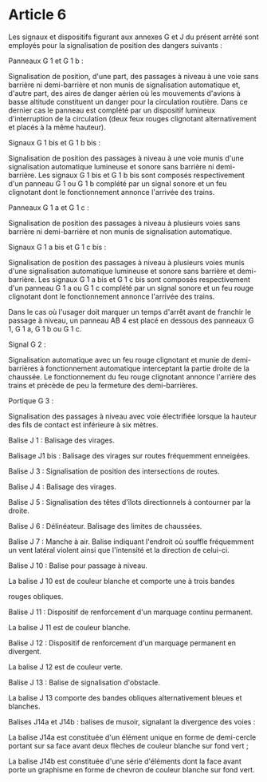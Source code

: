 # Article 6

Les signaux et dispositifs figurant aux annexes G et J du présent arrêté sont employés pour la signalisation de position des dangers suivants :

Panneaux G 1 et G 1 b :

Signalisation de position, d'une part, des passages à niveau à une voie sans barrière ni demi-barrière et non munis de signalisation automatique et, d'autre part, des aires de danger aérien où les mouvements d'avions à basse altitude constituent un danger pour la circulation routière. Dans ce dernier cas le panneau est complété par un dispositif lumineux d'interruption de la circulation (deux feux rouges clignotant alternativement et placés à la même hauteur).

Signaux G 1 bis et G 1 b bis :

Signalisation de position des passages à niveau à une voie munis d'une signalisation automatique lumineuse et sonore sans barrière ni demi-barrière. Les signaux G 1 bis et G 1 b bis sont composés respectivement d'un panneau G 1 ou G 1 b complété par un signal sonore et un feu clignotant dont le fonctionnement annonce l'arrivée des trains.

Panneaux G 1 a et G 1 c :

Signalisation de position des passages à niveau à plusieurs voies sans barrière ni demi-barrière et non munis de signalisation automatique.

Signaux G 1 a bis et G 1 c bis :

Signalisation de position des passages à niveau à plusieurs voies munis d'une signalisation automatique lumineuse et sonore sans barrière et demi-barrière. Les signaux G 1 a bis et G 1 c bis sont composés respectivement d'un panneau G 1 a ou G 1 c complété par un signal sonore et un feu rouge clignotant dont le fonctionnement annonce l'arrivée des trains.

Dans le cas où l'usager doit marquer un temps d'arrêt avant de franchir le passage à niveau, un panneau AB 4 est placé en dessous des panneaux G 1, G 1 a, G 1 b ou G 1 c.

Signal G 2 :

Signalisation automatique avec un feu rouge clignotant et munie de demi-barrières à fonctionnement automatique interceptant la partie droite de la chaussée. Le fonctionnement du feu rouge clignotant annonce l'arrière des trains et précède de peu la fermeture des demi-barrières.

Portique G 3 :

Signalisation des passages à niveau avec voie électrifiée lorsque la hauteur des fils de contact est inférieure à six mètres.

Balise J 1 : Balisage des virages.

Balisage J1 bis : Balisage des virages sur routes fréquemment enneigées.

Balise J 3 : Signalisation de position des intersections de routes.

Balise J 4 : Balisage des virages.

Balise J 5 : Signalisation des têtes d'îlots directionnels à contourner par la droite.

Balise J 6 : Délinéateur. Balisage des limites de chaussées.

Balise J 7 : Manche à air. Balise indiquant l'endroit où souffle fréquemment un vent latéral violent ainsi que l'intensité et la direction de celui-ci.

Balise J 10 : Balise pour passage à niveau.

La balise J 10 est de couleur blanche et comporte une à trois bandes

rouges obliques.

Balise J 11 : Dispositif de renforcement d'un marquage continu permanent.

La balise J 11 est de couleur blanche.

Balise J 12 : Dispositif de renforcement d'un marquage permanent en divergent.

La balise J 12 est de couleur verte.

Balise J 13 : Balise de signalisation d'obstacle.

La balise J 13 comporte des bandes obliques alternativement bleues et blanches.

Balises J14a et J14b : balises de musoir, signalant la divergence des voies :

La balise J14a est constituée d'un élément unique en forme de demi-cercle portant sur sa face avant deux flèches de couleur blanche sur fond vert ;

La balise J14b est constituée d'une série d'éléments dont la face avant porte un graphisme en forme de chevron de couleur blanche sur fond vert.
